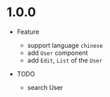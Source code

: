 # 1.0.0

- Feature
  - support language `chinese`
  - add `User` component
  - add `Edit`, `List` of the `User`

- TODO
  - search User
